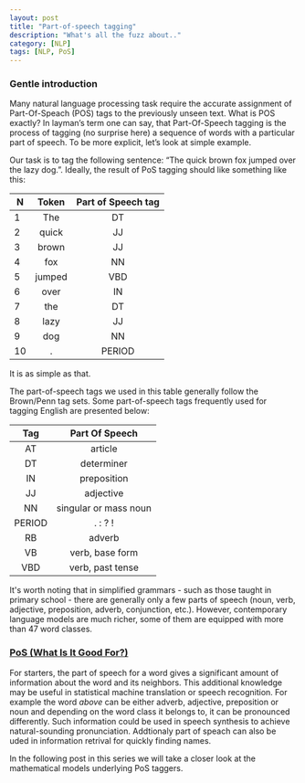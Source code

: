 ```yaml
---
layout: post
title: "Part-of-speech tagging"
description: "What's all the fuzz about.."
category: [NLP]
tags: [NLP, PoS]
---
```


### Gentle introduction
Many natural language processing task require the accurate assignment of Part-Of-Speach (POS) tags to the previously unseen text. What is POS exactly? In layman’s term one can  say, that Part-Of-Speech tagging is the process of tagging (no surprise here) a sequence of words with a particular part of speech. To be more explicit, let’s look at simple example.

<!--more-->

Our task is to tag the following sentence: “The quick brown fox jumped over the lazy dog.”. Ideally, the result of PoS tagging should like something like this:

N | Token | Part of Speech tag
----------|:--------:|:---:
        1 | The    | DT
        2 | quick  | JJ
        3 | brown  | JJ
        4 | fox    | NN
        5 | jumped | VBD
        6 | over   | IN
        7 | the    | DT
        8 | lazy   | JJ
        9 | dog    | NN
       10 | .      | PERIOD

It is as simple as that.

The part-of-speech tags we used in this table generally follow the Brown/Penn tag sets.  Some part-of-speech tags frequently used for tagging English are presented below:

|   Tag  |             Part Of Speech            |
|:------:|:-------------------------------------:|
|   AT   |                article                |
|   DT   |               determiner              |
|   IN   |              preposition              |
|   JJ   |               adjective               |
|   NN   |         singular or mass noun         |
| PERIOD |                . : ? !                |
|   RB   |                 adverb                |
|   VB   |            verb, base form            |
|   VBD  |            verb, past tense           |

It's worth noting that in simplified grammars - such as those taught in primary school - there are generally only a few parts of speech (noun, verb, adjective, preposition, adverb, conjunction, etc.). However, contemporary language models are much richer, some of them are equipped with more than 47 word classes.

### [PoS (What Is It Good For?)](https://www.youtube.com/watch?v=01-2pNCZiNk)
For starters, the part of speech for a word gives a significant amount of information about the word and its neighbors. This additional knowledge may be useful in statistical machine translation or speech recognition. For example the word *above* can be either adverb, adjective, preposition or noun and depending on  the word class it belongs to, it can be pronounced differently. Such information could be used in speech synthesis to achieve natural-sounding pronunciation.
Addtionaly part of speach can also be uded in information retrival for quickly finding names.

In the following post in this series we will take a closer look at the mathematical models underlying PoS taggers.

